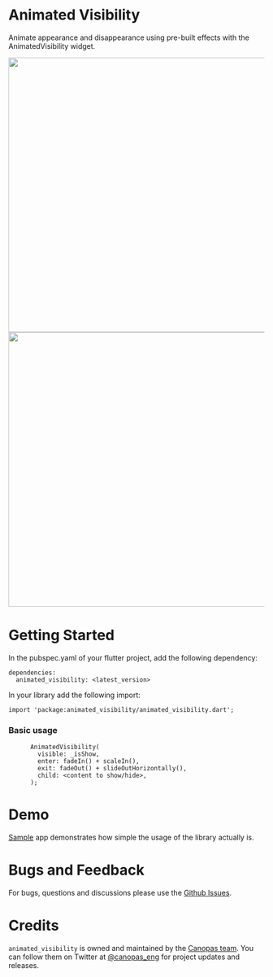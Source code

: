 # Animated Visibility

Animate appearance and disappearance using pre-built effects with the AnimatedVisibility widget.

<img src="https://raw.githubusercontent.com/canopas/animated-visibility-widget/main/gif/gif1.gif" height="540" /> <img src="https://raw.githubusercontent.com/canopas/animated-visibility-widget/main/gif/gif2.gif" height="540" />

# Getting Started
In the pubspec.yaml of your flutter project, add the following dependency:
```
dependencies:
  animated_visibility: <latest_version>
```
In your library add the following import:

```
import 'package:animated_visibility/animated_visibility.dart';
```

### Basic usage
```
      AnimatedVisibility(
        visible: _isShow,
        enter: fadeIn() + scaleIn(),
        exit: fadeOut() + slideOutHorizontally(),
        child: <content to show/hide>,
      );
```

# Demo
[Sample](https://github.com/canopas/animated-visibility/tree/main/example) app demonstrates how simple the usage of the library actually is.

# Bugs and Feedback
For bugs, questions and discussions please use the [Github Issues](https://github.com/canopas/animated-visibility/issues).

# Credits

`animated_visibility` is owned and maintained by the [Canopas team](https://canopas.com/). You can follow them on Twitter at [@canopas_eng](https://x.com/canopas_eng) for project updates and releases.

